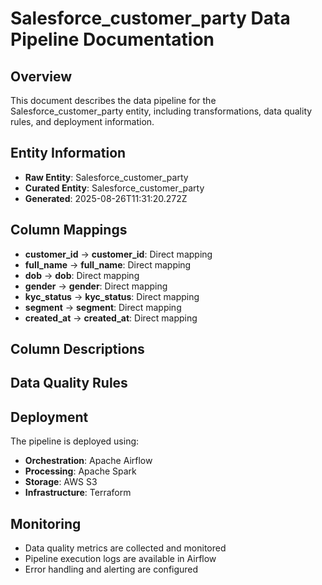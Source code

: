 # Salesforce_customer_party Data Pipeline Documentation

## Overview
This document describes the data pipeline for the Salesforce_customer_party entity, including transformations, data quality rules, and deployment information.

## Entity Information
- **Raw Entity**: Salesforce_customer_party
- **Curated Entity**: Salesforce_customer_party
- **Generated**: 2025-08-26T11:31:20.272Z

## Column Mappings
- **customer_id** → **customer_id**: Direct mapping
- **full_name** → **full_name**: Direct mapping
- **dob** → **dob**: Direct mapping
- **gender** → **gender**: Direct mapping
- **kyc_status** → **kyc_status**: Direct mapping
- **segment** → **segment**: Direct mapping
- **created_at** → **created_at**: Direct mapping

## Column Descriptions


## Data Quality Rules


## Deployment
The pipeline is deployed using:
- **Orchestration**: Apache Airflow
- **Processing**: Apache Spark
- **Storage**: AWS S3
- **Infrastructure**: Terraform

## Monitoring
- Data quality metrics are collected and monitored
- Pipeline execution logs are available in Airflow
- Error handling and alerting are configured